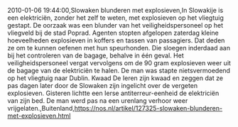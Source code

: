 2010-01-06 19:44:00,Slowaken blunderen met explosieven,In Slowakije is een elektriciën, zonder het zelf te weten, met explosieven op het vliegtuig gestapt. De oorzaak was een blunder van het veiligheidspersoneel op het vliegveld bij de stad Poprad. Agenten stopten afgelopen zaterdag kleine hoeveelheden explosieven in koffers en tassen van passagiers. Dat deden ze om te kunnen oefenen met hun speurhonden. Die sloegen inderdaad aan bij het controleren van de bagage, behalve in één geval. Het veiligheidspersoneel vergat vervolgens om de 90 gram explosieven weer uit de bagage van de elektriciën te halen. De man was stapte nietsvermoedend op het vliegtuig naar Dublin. Kwaad De Ieren zijn kwaad en zeggen dat ze pas dagen later door de Slowaken zijn ingelicht over de vergeten explosieven. Gisteren lichtte een Ierse antiterreur-eenheid de elektriciën van zijn bed. De man werd pas na een urenlang verhoor weer vrijgelaten.,Buitenland,https://nos.nl/artikel/127325-slowaken-blunderen-met-explosieven.html